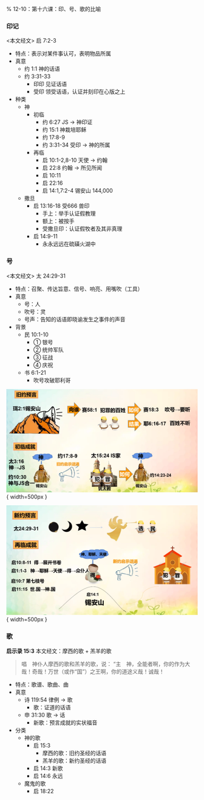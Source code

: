 % 12-10：第十六课：印、号、歌的比喻

### 印记

<本文经文> 启 7:2-3

- 特点：表示对某件事认可，表明物品所属
- 真意
    - 约 1:1 神的话语
    - 约 3:31-33
        - 印印 见证话语
        - 受印 领受话语，认证并刻印在心版之上
- 种类
    - 神
        - 初临
            - 约 6:27 JS → 神印证
            - 约 15:1 神栽培耶稣
            - 约 17:8-9
            - 约 3:31-34 受印 → 神的所属
        - 再临
            - 启 10:1-2,8-10 天使 → 约翰
            - 启 22:8 约翰 → 所见所闻
            - 启 10:11
            - 启 22:16
            - 启 14:1,7:2-4 锡安山 144,000
    - 撒旦
        - 启 13:16-18 受666 兽印
            - 手上：举手认证假教理
            - 额上：被按手
            - 受撒旦印：认证假牧者及其非真理
        - 启 14:9-11
            - 永永远远在硫磺火湖中

### 号

<本文经文> 太 24:29-31

- 特点：召聚、传达旨意、信号、响亮、用嘴吹（工具）
- 真意
    - 号：人
    - 吹号：灵
    - 号声：告知的话语即晓谕发生之事件的声音
- 背景
    - 民 10:1-10
        - ① 银号
        - ② 统帅军队
        - ③ 征战
        - ④ 庆祝
    - 书 6:1-21
        - 吹号攻破耶利哥

![旧约预言和成就](../../../docs/WikiImage/image_2024-12-12-09-22-52.png){ width=500px }

![新约预言和成就](../../../docs/WikiImage/image_2024-12-12-09-36-32.png){ width=500px }

### 歌

__启示录 15:3__ 本文经文：摩西的歌 + 羔羊的歌

> 唱　神仆人摩西的歌和羔羊的歌，说： “主　神，全能者啊，你的作为大哉！奇哉！万世（或作“国”）之王啊，你的道途义哉！诚哉！

- 特点：歌谱、歌曲、曲
- 真意
    - 诗 119:54 律例 → 歌
        - 歌：证道的话语
    - 申 31:30 歌 → 话
        - 新歌：预言成就的实状福音
- 分类
    - 神的歌
        - 启 15:3
            - 摩西的歌：旧约圣经的话语
            - 羔羊的歌：新约圣经的话语
        - 启 14:3 新歌
        - 启 14:6 永远
    - 魔鬼的歌
        - 启 18:22
